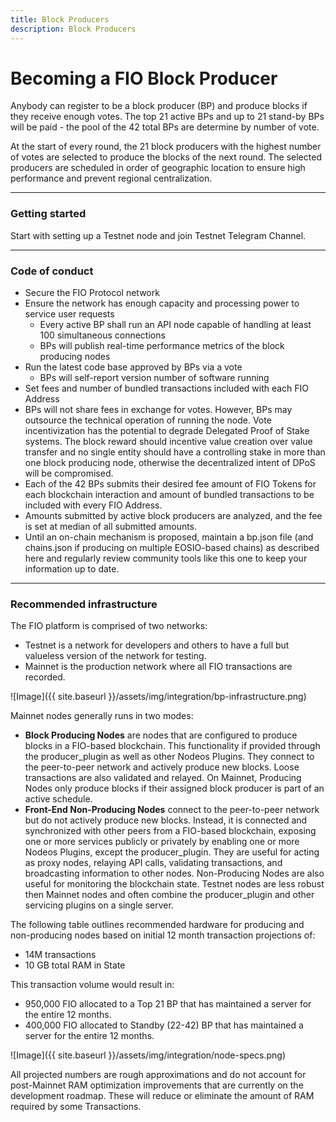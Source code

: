 ```yaml
---
title: Block Producers
description: Block Producers
---
```

# Becoming a FIO Block Producer

Anybody can register to be a block producer (BP) and produce blocks if they receive enough votes. The top 21 active BPs and up to 21 stand-by BPs will be paid - the pool of the 42 total BPs are determine by number of vote.

At the start of every round, the 21 block producers with the highest number of votes are selected to produce the blocks of the next round. The selected producers are scheduled in order of geographic location to ensure high performance and prevent regional centralization.

---
### Getting started

Start with setting up a Testnet node and join Testnet Telegram Channel.

---
### Code of conduct

* Secure the FIO Protocol network
* Ensure the network has enough capacity and processing power to service user requests
  * Every active BP shall run an API node capable of handling at least 100 simultaneous connections
  * BPs will publish real-time performance metrics of the block producing nodes
* Run the latest code base approved by BPs via a vote 
  * BPs will self-report version number of software running
* Set fees and number of bundled transactions included with each FIO Address
* BPs will not share fees in exchange for votes. However, BPs may outsource the technical operation of running the node. Vote incentivization has the potential to degrade Delegated Proof of Stake systems. The block reward should incentive value creation over value transfer and no single entity should have a controlling stake in more than one block producing node, otherwise the decentralized intent of DPoS will be compromised.
* Each of the 42 BPs submits their desired fee amount of FIO Tokens for each blockchain interaction and amount of bundled transactions to be included with every FIO Address.
* Amounts submitted by active block producers are analyzed, and the fee is set at median of all submitted amounts.
* Until an on-chain mechanism is proposed, maintain a bp.json file (and chains.json if producing on multiple EOSIO-based chains) as described here and regularly review community tools like this one to keep your information up to date.

---
### Recommended infrastructure

The FIO platform is comprised of two networks:

* Testnet is a network for developers and others to have a full but valueless version of the network for testing.
* Mainnet is the production network where all FIO transactions are recorded.

![Image]({{ site.baseurl }}/assets/img/integration/bp-infrastructure.png)

Mainnet nodes generally runs in two modes:

* **Block Producing Nodes** are nodes that are configured to produce blocks in a FIO-based blockchain. This functionality if provided through the producer_plugin as well as other Nodeos Plugins. They connect to the peer-to-peer network and actively produce new blocks. Loose transactions are also validated and relayed. On Mainnet, Producing Nodes only produce blocks if their assigned block producer is part of an active schedule.
* **Front-End Non-Producing Nodes** connect to the peer-to-peer network but do not actively produce new blocks. Instead, it is connected and synchronized with other peers from a FIO-based blockchain, exposing one or more services publicly or privately by enabling one or more Nodeos Plugins, except the producer_plugin. They are useful for acting as proxy nodes, relaying API calls, validating transactions, and broadcasting information to other nodes. Non-Producing Nodes are also useful for monitoring the blockchain state.
Testnet nodes are less robust then Mainnet nodes and often combine the producer_plugin and other servicing plugins on a single server.

The following table outlines recommended hardware for producing and non-producing nodes based on initial 12 month transaction projections of:

* 14M transactions
* 10 GB total RAM in State

This transaction volume would result in:

* 950,000 FIO allocated to a Top 21 BP that has maintained a server for the entire 12 months.
* 400,000 FIO allocated to Standby (22-42) BP that has maintained a server for the entire 12 months.

![Image]({{ site.baseurl }}/assets/img/integration/node-specs.png)

All projected numbers are rough approximations and do not account for post-Mainnet RAM optimization improvements that are currently on the development roadmap. These will reduce or eliminate the amount of RAM required by some Transactions.


